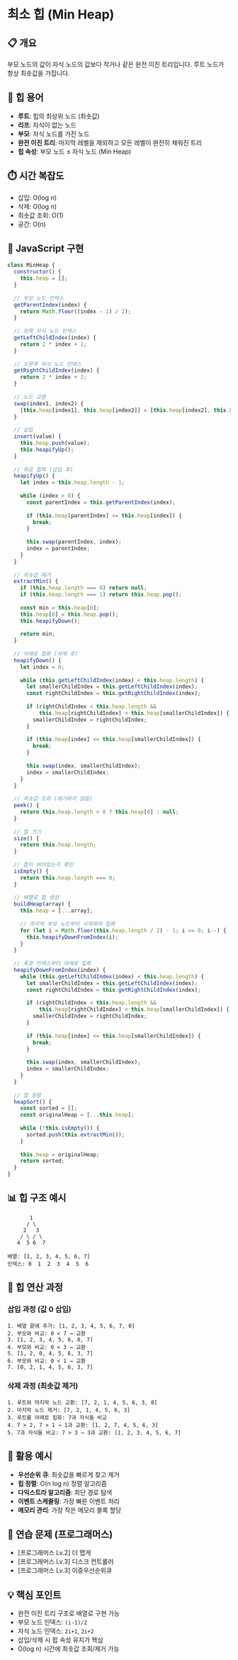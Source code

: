 # 최소 힙 (Min Heap)

## 📋 개요
부모 노드의 값이 자식 노드의 값보다 작거나 같은 완전 이진 트리입니다. 루트 노드가 항상 최솟값을 가집니다.

## 🔧 힙 용어
- **루트**: 힙의 최상위 노드 (최솟값)
- **리프**: 자식이 없는 노드
- **부모**: 자식 노드를 가진 노드
- **완전 이진 트리**: 마지막 레벨을 제외하고 모든 레벨이 완전히 채워진 트리
- **힙 속성**: 부모 노드 ≤ 자식 노드 (Min Heap)

## ⏱️ 시간 복잡도
- 삽입: O(log n)
- 삭제: O(log n)
- 최솟값 조회: O(1)
- 공간: O(n)

## 📝 JavaScript 구현
```javascript
class MinHeap {
  constructor() {
    this.heap = [];
  }
  
  // 부모 노드 인덱스
  getParentIndex(index) {
    return Math.floor((index - 1) / 2);
  }
  
  // 왼쪽 자식 노드 인덱스
  getLeftChildIndex(index) {
    return 2 * index + 1;
  }
  
  // 오른쪽 자식 노드 인덱스
  getRightChildIndex(index) {
    return 2 * index + 2;
  }
  
  // 노드 교환
  swap(index1, index2) {
    [this.heap[index1], this.heap[index2]] = [this.heap[index2], this.heap[index1]];
  }
  
  // 삽입
  insert(value) {
    this.heap.push(value);
    this.heapifyUp();
  }
  
  // 위로 힙화 (삽입 후)
  heapifyUp() {
    let index = this.heap.length - 1;
    
    while (index > 0) {
      const parentIndex = this.getParentIndex(index);
      
      if (this.heap[parentIndex] <= this.heap[index]) {
        break;
      }
      
      this.swap(parentIndex, index);
      index = parentIndex;
    }
  }
  
  // 최솟값 제거
  extractMin() {
    if (this.heap.length === 0) return null;
    if (this.heap.length === 1) return this.heap.pop();
    
    const min = this.heap[0];
    this.heap[0] = this.heap.pop();
    this.heapifyDown();
    
    return min;
  }
  
  // 아래로 힙화 (삭제 후)
  heapifyDown() {
    let index = 0;
    
    while (this.getLeftChildIndex(index) < this.heap.length) {
      let smallerChildIndex = this.getLeftChildIndex(index);
      const rightChildIndex = this.getRightChildIndex(index);
      
      if (rightChildIndex < this.heap.length && 
          this.heap[rightChildIndex] < this.heap[smallerChildIndex]) {
        smallerChildIndex = rightChildIndex;
      }
      
      if (this.heap[index] <= this.heap[smallerChildIndex]) {
        break;
      }
      
      this.swap(index, smallerChildIndex);
      index = smallerChildIndex;
    }
  }
  
  // 최솟값 조회 (제거하지 않음)
  peek() {
    return this.heap.length > 0 ? this.heap[0] : null;
  }
  
  // 힙 크기
  size() {
    return this.heap.length;
  }
  
  // 힙이 비어있는지 확인
  isEmpty() {
    return this.heap.length === 0;
  }
  
  // 배열로 힙 생성
  buildHeap(array) {
    this.heap = [...array];
    
    // 마지막 부모 노드부터 시작하여 힙화
    for (let i = Math.floor(this.heap.length / 2) - 1; i >= 0; i--) {
      this.heapifyDownFromIndex(i);
    }
  }
  
  // 특정 인덱스부터 아래로 힙화
  heapifyDownFromIndex(index) {
    while (this.getLeftChildIndex(index) < this.heap.length) {
      let smallerChildIndex = this.getLeftChildIndex(index);
      const rightChildIndex = this.getRightChildIndex(index);
      
      if (rightChildIndex < this.heap.length && 
          this.heap[rightChildIndex] < this.heap[smallerChildIndex]) {
        smallerChildIndex = rightChildIndex;
      }
      
      if (this.heap[index] <= this.heap[smallerChildIndex]) {
        break;
      }
      
      this.swap(index, smallerChildIndex);
      index = smallerChildIndex;
    }
  }
  
  // 힙 정렬
  heapSort() {
    const sorted = [];
    const originalHeap = [...this.heap];
    
    while (!this.isEmpty()) {
      sorted.push(this.extractMin());
    }
    
    this.heap = originalHeap;
    return sorted;
  }
}
```

## 📊 힙 구조 예시
```
       1
      / \
     2   3
    / \ / \
   4  5 6  7

배열: [1, 2, 3, 4, 5, 6, 7]
인덱스: 0  1  2  3  4  5  6
```

## 🔄 힙 연산 과정

### 삽입 과정 (값 0 삽입)
```
1. 배열 끝에 추가: [1, 2, 3, 4, 5, 6, 7, 0]
2. 부모와 비교: 0 < 7 → 교환
3. [1, 2, 3, 4, 5, 6, 0, 7]
4. 부모와 비교: 0 < 3 → 교환
5. [1, 2, 0, 4, 5, 6, 3, 7]
6. 부모와 비교: 0 < 1 → 교환
7. [0, 2, 1, 4, 5, 6, 3, 7]
```

### 삭제 과정 (최솟값 제거)
```
1. 루트와 마지막 노드 교환: [7, 2, 1, 4, 5, 6, 3, 0]
2. 마지막 노드 제거: [7, 2, 1, 4, 5, 6, 3]
3. 루트를 아래로 힙화: 7과 자식들 비교
4. 7 > 2, 7 > 1 → 1과 교환: [1, 2, 7, 4, 5, 6, 3]
5. 7과 자식들 비교: 7 > 3 → 3과 교환: [1, 2, 3, 4, 5, 6, 7]
```

## 🎯 활용 예시
- **우선순위 큐**: 최솟값을 빠르게 찾고 제거
- **힙 정렬**: O(n log n) 정렬 알고리즘
- **다익스트라 알고리즘**: 최단 경로 탐색
- **이벤트 스케줄링**: 가장 빠른 이벤트 처리
- **메모리 관리**: 가장 작은 메모리 블록 할당

## 🧪 연습 문제 (프로그래머스)
- [프로그래머스 Lv.2] 더 맵게
- [프로그래머스 Lv.3] 디스크 컨트롤러
- [프로그래머스 Lv.3] 이중우선순위큐

## 💡 핵심 포인트
- 완전 이진 트리 구조로 배열로 구현 가능
- 부모 노드 인덱스: `(i-1)/2`
- 자식 노드 인덱스: `2i+1`, `2i+2`
- 삽입/삭제 시 힙 속성 유지가 핵심
- O(log n) 시간에 최솟값 조회/제거 가능